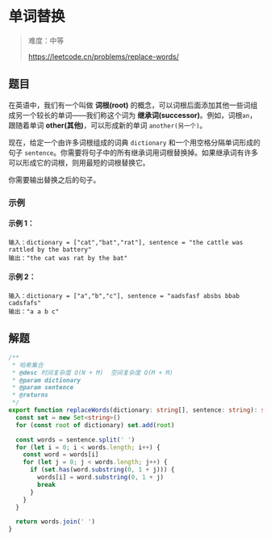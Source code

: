 # 单词替换

> 难度：中等
>
> https://leetcode.cn/problems/replace-words/

## 题目

在英语中，我们有一个叫做 **词根(root)** 的概念，可以词根后面添加其他一些词组成另一个较长的单词——我们称这个词为 **继承词(successor)**。例如，词根`an`，跟随着单词 **other(其他)**，可以形成新的单词 `another(另一个)`。

现在，给定一个由许多词根组成的词典 `dictionary` 和一个用空格分隔单词形成的句子 `sentence`。你需要将句子中的所有继承词用词根替换掉。如果继承词有许多可以形成它的词根，则用最短的词根替换它。

你需要输出替换之后的句子。

### 示例

#### 示例 1：

```
输入：dictionary = ["cat","bat","rat"], sentence = "the cattle was rattled by the battery"
输出："the cat was rat by the bat"
```

#### 示例 2：

```
输入：dictionary = ["a","b","c"], sentence = "aadsfasf absbs bbab cadsfafs"
输出："a a b c"
```

## 解题

```ts
/**
 * 哈希集合
 * @desc 时间复杂度 O(N + M)  空间复杂度 O(M + M)
 * @param dictionary
 * @param sentence
 * @returns
 */
export function replaceWords(dictionary: string[], sentence: string): string {
  const set = new Set<string>()
  for (const root of dictionary) set.add(root)

  const words = sentence.split(' ')
  for (let i = 0; i < words.length; i++) {
    const word = words[i]
    for (let j = 0; j < words.length; j++) {
      if (set.has(word.substring(0, 1 + j))) {
        words[i] = word.substring(0, 1 + j)
        break
      }
    }
  }

  return words.join(' ')
}
```